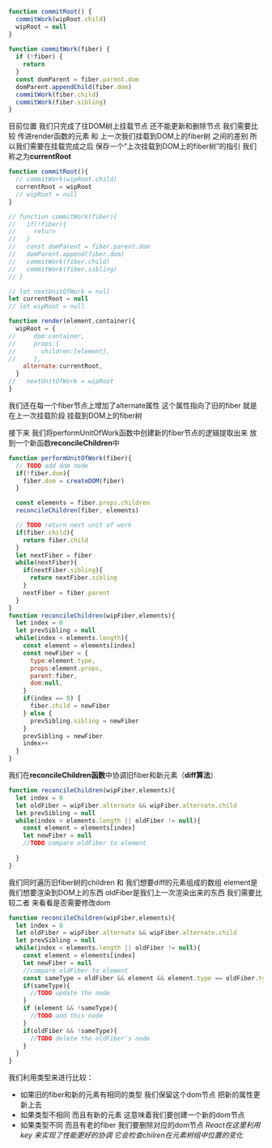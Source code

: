```js
function commitRoot() {
  commitWork(wipRoot.child)
  wipRoot = null
}
​
function commitWork(fiber) {
  if (!fiber) {
    return
  }
  const domParent = fiber.parent.dom
  domParent.appendChild(fiber.dom)
  commitWork(fiber.child)
  commitWork(fiber.sibling)
}
```
目前位置 我们只完成了往DOM树上挂载节点 还不能更新和删除节点
我们需要比较 传进render函数的元素 和 上一次我们挂载到DOM上的fiber树 之间的差别
所以我们需要在挂载完成之后 保存一个“上次挂载到DOM上的fiber树”的指引 我们称之为**currentRoot**
```js
function commitRoot(){
  // commitWork(wipRoot.child)
  currentRoot = wipRoot
  // wipRoot = null
}

// function commitWork(fiber){
//   if(!fiber){
//     return
//   }
//   const domParent = fiber.parent.dom
//   domParent.append(fiber.dom)
//   commitWork(fiber.child)
//   commitWork(fiber.sibling)
// }

// let nextUnitOfWork = null
let currentRoot = null
// let wipRoot = null

function render(element,container){
  wipRoot = {
//     dom:container,
//     props:{
//       children:[element],
//     },
    alternate:currentRoot,
  }
//   nextUnitOfWork = wipRoot
}
```
我们还在每一个fiber节点上增加了alternate属性 这个属性指向了旧的fiber 就是在上一次挂载阶段 挂载到DOM上的fiber树

接下来 我们将performUnitOfWork函数中创建新的fiber节点的逻辑提取出来 放到一个新函数**reconcileChildren**中
```js
function performUnitOfWork(fiber){
  // TODO add dom node
  if(!fiber.dom){
    fiber.dom = createDOM(fiber)
  }

  const elements = fiber.props.children
  reconcileChildren(fiber, elements)

  // TODO return next unit of work
  if(fiber.child){
    return fiber.child
  }
  let nextFiber = fiber
  while(nextFiber){
    if(nextFiber.sibling){
      return nextFiber.sibling
    }
    nextFiber = fiber.parent
  }
}
function reconcileChildren(wipFiber,elements){
  let index = 0
  let prevSibling = null
  while(index < elements.length){
    const element = elements[index]
    const newFiber = {
      type:element.type,
      props:element.props,
      parent:fiber,
      dom:null,
    }
    if(index == 0) {
      fiber.child = newFiber
    } else {
      prevSibling.sibling = newFiber
    }
    prevSibling = newFiber
    index++
  }
}
```

我们在**reconcileChildren函数**中协调旧fiber和新元素（**diff算法**）
```js
function reconcileChildren(wipFiber,elements){
  let index = 0
  let oldFiber = wipFiber.alternate && wipFiber.alternate.child
  let prevSibling = null
  while(index < elements.length || oldFiber != null){
    const element = elements[index]
    let newFiber = null
    //TODO compare oldFiber to element
    
  }
}
```
我们同时遍历旧fiber树的children 和 我们想要diff的元素组成的数组
element是我们想要渲染到DOM上的东西 oldFiber是我们上一次渲染出来的东西
我们需要比较二者 来看看是否需要修改dom

```js
function reconcileChildren(wipFiber,elements){
  let index = 0
  let oldFiber = wipFiber.alternate && wipFiber.alternate.child
  let prevSibling = null
  while(index < elements.length || oldFiber != null){
    const element = elements[index]
    let newFiber = null
    //compare oldFiber to element
    const sameType = oldFiber && element && element.type == oldFiber.type
    if(sameType){
      //TODO update the node
    } 
    if (element && !sameType){
      //TODO add this node
    }
    if(oldFiber && !sameType){
      //TODO delete the oldFiber's node
    }
  }
}
```
我们利用类型来进行比较：
- 如果旧的fiber和新的元素有相同的类型 我们保留这个dom节点 把新的属性更新上去
- 如果类型不相同 而且有新的元素 这意味着我们要创建一个新的dom节点
- 如果类型不同 而且有老的fiber 我们要删除对应的dom节点
*React在这里利用key 来实现了性能更好的协调 它会检查chilren在元素树组中位置的变化*